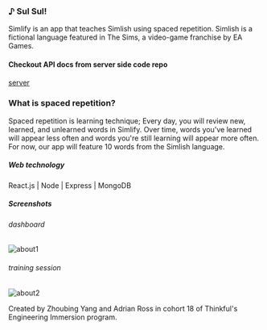 ### ♪ Sul Sul!
Simlify is an app that teaches Simlish using spaced repetition. Simlish is a fictional language featured in The Sims, a video-game franchise by EA Games.
#### Checkout API docs from server side code repo
[server](https://github.com/540376482yzb/a-z-simlify-server)


### What is spaced repetition?
Spaced repetition is learning technique; Every day, you will review new, learned, and unlearned words in Simlify. Over time, words you've learned will appear less often and words you're still learning will appear more often. For now, our app will feature 10 words from the Simlish language.

##### Web technology
React.js | Node | Express | MongoDB

##### Screenshots
###### dashboard
![about1](https://i.imgur.com/oYT10Cim.png)

###### training session
![about2](https://i.imgur.com/Yx1sFIYm.png)

Created by Zhoubing Yang and Adrian Ross in cohort 18 of Thinkful's Engineering Immersion program.
